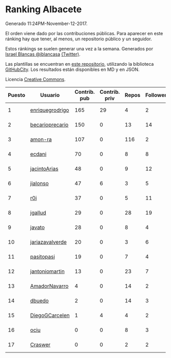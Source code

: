 # Ranking Albacete

Generado 11:24PM-November-12-2017.

El orden viene dado por las contribuciones públicas. Para aparecer en este ránking hay que tener, al menos, un repositorio público y un seguidor.

Estos ránkings se suelen generar una vez a la semana. Generados por [Israel Blancas @iblancasa](https://github.com/iblancasa/) [(Twitter)](https://twitter.com/iblancasa).

Las plantillas se encuentran en [este repositorio](https://github.com/iblancasa/GH-Spanish-Ranking), utilizando la biblioteca [GitHubCity](https://github.com/iblancasa/GitHubCity). Los resultados están disponibles en MD y en JSON.

Licencia [Creative Commons](https://creativecommons.org/licenses/by/4.0/).

| Puesto   |  Usuario  | Contrib. pub | Contrib. priv |Repos| Followers | Desde |  Avatar  |
|----------|-----------|--------------|---------------|-----|-----------|-------|----------|
|1|[enriquegrodrigo](https://github.com/enriquegrodrigo)|165|29|4|2|2014-01-17|![enriquegrodrigo](https://avatars1.githubusercontent.com/u/6427231)|
|2|[becarioprecario](https://github.com/becarioprecario)|150|0|13|14|2014-04-20|![becarioprecario](https://avatars3.githubusercontent.com/u/7356250)|
|3|[amon-ra](https://github.com/amon-ra)|107|0|116|2|2011-09-14|![amon-ra](https://avatars1.githubusercontent.com/u/1049676)|
|4|[ecdani](https://github.com/ecdani)|70|0|8|8|2013-04-20|![ecdani](https://avatars1.githubusercontent.com/u/4211293)|
|5|[jacintoArias](https://github.com/jacintoArias)|48|0|9|12|2014-05-07|![jacintoArias](https://avatars2.githubusercontent.com/u/7511199)|
|6|[jialonso](https://github.com/jialonso)|47|6|3|5|2014-10-12|![jialonso](https://avatars0.githubusercontent.com/u/9167780)|
|7|[r0i](https://github.com/r0i)|37|0|5|11|2013-09-14|![r0i](https://avatars1.githubusercontent.com/u/5457573)|
|8|[jgallud](https://github.com/jgallud)|29|0|28|19|2013-09-02|![jgallud](https://avatars3.githubusercontent.com/u/5364288)|
|9|[javato](https://github.com/javato)|28|0|8|4|2014-09-21|![javato](https://avatars1.githubusercontent.com/u/8853295)|
|10|[jariazavalverde](https://github.com/jariazavalverde)|20|0|3|6|2013-07-20|![jariazavalverde](https://avatars2.githubusercontent.com/u/5055295)|
|11|[pasitopasi](https://github.com/pasitopasi)|19|0|7|4|2017-02-27|![pasitopasi](https://avatars2.githubusercontent.com/u/26058363)|
|12|[jantoniomartin](https://github.com/jantoniomartin)|13|0|23|7|2010-10-14|![jantoniomartin](https://avatars2.githubusercontent.com/u/439759)|
|13|[AmadorNavarro](https://github.com/AmadorNavarro)|4|0|14|2|2012-11-12|![AmadorNavarro](https://avatars0.githubusercontent.com/u/2777799)|
|14|[dbuedo](https://github.com/dbuedo)|2|0|14|3|2013-08-17|![dbuedo](https://avatars2.githubusercontent.com/u/5249948)|
|15|[DiegoGCarcelen](https://github.com/DiegoGCarcelen)|1|4|4|2|2014-09-23|![DiegoGCarcelen](https://avatars2.githubusercontent.com/u/8877650)|
|16|[ociu](https://github.com/ociu)|0|0|8|3|2013-04-17|![ociu](https://avatars0.githubusercontent.com/u/4182785)|
|17|[Craswer](https://github.com/Craswer)|0|0|2|2|2011-05-21|![Craswer](https://avatars1.githubusercontent.com/u/802508)|
